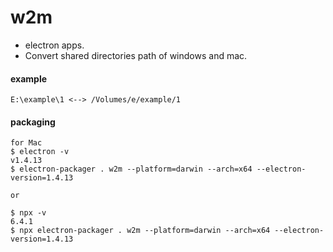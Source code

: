 # w2m
- electron apps.
- Convert shared directories path of windows and mac.

#### example
```
E:\example\1 <--> /Volumes/e/example/1
```

#### packaging
```
for Mac
$ electron -v
v1.4.13
$ electron-packager . w2m --platform=darwin --arch=x64 --electron-version=1.4.13

or

$ npx -v
6.4.1
$ npx electron-packager . w2m --platform=darwin --arch=x64 --electron-version=1.4.13
```
